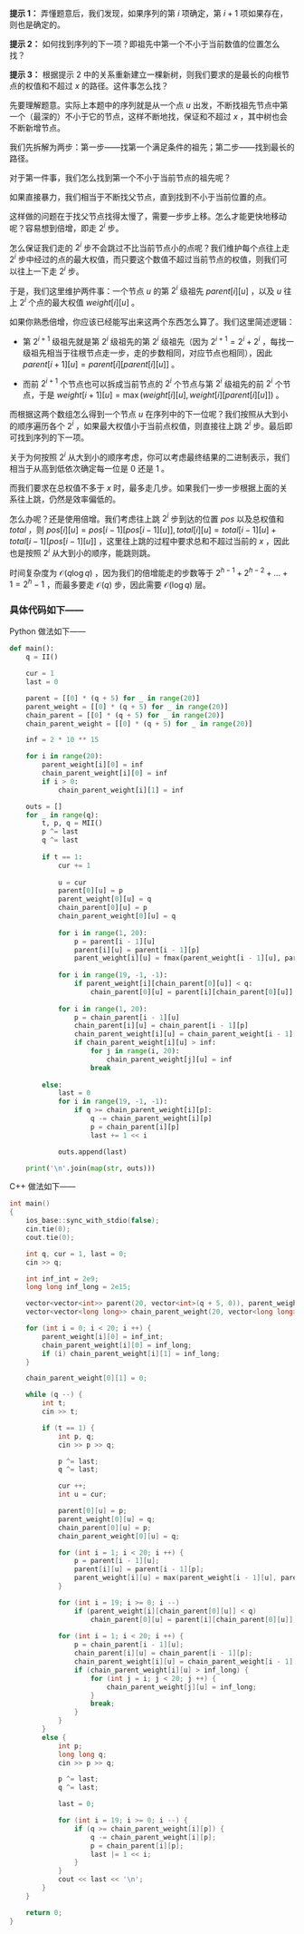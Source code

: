 **提示 1：** 弄懂题意后，我们发现，如果序列的第 $i$ 项确定，第 $i+1$ 项如果存在，则也是确定的。

**提示 2：** 如何找到序列的下一项？即祖先中第一个不小于当前数值的位置怎么找？

**提示 3：** 根据提示 2 中的关系重新建立一棵新树，则我们要求的是最长的向根节点的权值和不超过 $x$ 的路径。这件事怎么找？

先要理解题意。实际上本题中的序列就是从一个点 $u$ 出发，不断找祖先节点中第一个（最深的）不小于它的节点，这样不断地找，保证和不超过 $x$ ，其中树也会不断新增节点。

我们先拆解为两步：第一步——找第一个满足条件的祖先；第二步——找到最长的路径。

对于第一件事，我们怎么找到第一个不小于当前节点的祖先呢？

如果直接暴力，我们相当于不断找父节点，直到找到不小于当前位置的点。

这样做的问题在于找父节点找得太慢了，需要一步步上移。怎么才能更快地移动呢？容易想到倍增，即走 $2^i$ 步。

怎么保证我们走的 $2^i$ 步不会跳过不比当前节点小的点呢？我们维护每个点往上走 $2^i$ 步中经过的点的最大权值，而只要这个数值不超过当前节点的权值，则我们可以往上一下走 $2^i$ 步。

于是，我们这里维护两件事：一个节点 $u$ 的第 $2^i$ 级祖先 $parent[i][u]$ ，以及 $u$ 往上 $2^i$ 个点的最大权值 $weight[i][u]$ 。

如果你熟悉倍增，你应该已经能写出来这两个东西怎么算了。我们这里简述逻辑：

- 第 $2^{i+1}$ 级祖先就是第 $2^i$ 级祖先的第 $2^i$ 级祖先（因为 $2^{i+1}=2^i+2^i$ ，每找一级祖先相当于往根节点走一步，走的步数相同，对应节点也相同），因此 $parent[i+1][u]=parent[i][parent[i][u]]$ 。

- 而前 $2^{i+1}$ 个节点也可以拆成当前节点的 $2^i$ 个节点与第 $2^i$ 级祖先的前 $2^i$ 个节点，于是 $weight[i+1][u]=\max(weight[i][u],weight[i][parent[i][u]])$ 。

而根据这两个数组怎么得到一个节点 $u$ 在序列中的下一位呢？我们按照从大到小的顺序遍历各个 $2^i$ ，如果最大权值小于当前点权值，则直接往上跳 $2^i$ 步。最后即可找到序列的下一项。

关于为何按照 $2^i$ 从大到小的顺序考虑，你可以考虑最终结果的二进制表示，我们相当于从高到低依次确定每一位是 $0$ 还是 $1$ 。

而我们要求在总权值不多于 $x$ 时，最多走几步。如果我们一步一步根据上面的关系往上跳，仍然是效率偏低的。

怎么办呢？还是使用倍增。我们考虑往上跳 $2^i$ 步到达的位置 $pos$ 以及总权值和 $total$ ，则 $pos[i][u]=pos[i-1][pos[i-1][u]], total[i][u]=total[i-1][u]+total[i-1][pos[i-1][u]]$ ，这里往上跳的过程中要求总和不超过当前的 $x$ ，因此也是按照 $2^i$ 从大到小的顺序，能跳则跳。

时间复杂度为 $\mathcal{O}(q\log q)$ ，因为我们的倍增能走的步数等于 $2^{h-1}+2^{h-2}+\dots+1=2^h-1$ ，而最多要走 $\mathcal{O}(q)$ 步，因此需要 $\mathcal{O}(\log q)$ 层。

### 具体代码如下——

Python 做法如下——

```Python []
def main():
    q = II()

    cur = 1
    last = 0

    parent = [[0] * (q + 5) for _ in range(20)]
    parent_weight = [[0] * (q + 5) for _ in range(20)]
    chain_parent = [[0] * (q + 5) for _ in range(20)]
    chain_parent_weight = [[0] * (q + 5) for _ in range(20)]

    inf = 2 * 10 ** 15

    for i in range(20):
        parent_weight[i][0] = inf
        chain_parent_weight[i][0] = inf
        if i > 0:
            chain_parent_weight[i][1] = inf

    outs = []
    for _ in range(q):
        t, p, q = MII()
        p ^= last
        q ^= last
        
        if t == 1:
            cur += 1
            
            u = cur
            parent[0][u] = p
            parent_weight[0][u] = q
            chain_parent[0][u] = p
            chain_parent_weight[0][u] = q
            
            for i in range(1, 20):
                p = parent[i - 1][u]
                parent[i][u] = parent[i - 1][p]
                parent_weight[i][u] = fmax(parent_weight[i - 1][u], parent_weight[i - 1][p])
            
            for i in range(19, -1, -1):
                if parent_weight[i][chain_parent[0][u]] < q:
                    chain_parent[0][u] = parent[i][chain_parent[0][u]]
            
            for i in range(1, 20):
                p = chain_parent[i - 1][u]
                chain_parent[i][u] = chain_parent[i - 1][p]
                chain_parent_weight[i][u] = chain_parent_weight[i - 1][u] + chain_parent_weight[i - 1][p]
                if chain_parent_weight[i][u] > inf:
                    for j in range(i, 20):
                        chain_parent_weight[j][u] = inf
                    break
            
        else:
            last = 0
            for i in range(19, -1, -1):
                if q >= chain_parent_weight[i][p]:
                    q -= chain_parent_weight[i][p]
                    p = chain_parent[i][p]
                    last += 1 << i

            outs.append(last)

    print('\n'.join(map(str, outs)))
```

C++ 做法如下——

```cpp []
int main()
{
    ios_base::sync_with_stdio(false);
    cin.tie(0);
    cout.tie(0);

    int q, cur = 1, last = 0;
    cin >> q;

    int inf_int = 2e9;
    long long inf_long = 2e15;

    vector<vector<int>> parent(20, vector<int>(q + 5, 0)), parent_weight(20, vector<int>(q + 5, 0)), chain_parent(20, vector<int>(q + 5, 0));
    vector<vector<long long>> chain_parent_weight(20, vector<long long>(q + 5, 0));

    for (int i = 0; i < 20; i ++) {
        parent_weight[i][0] = inf_int;
        chain_parent_weight[i][0] = inf_long;
        if (i) chain_parent_weight[i][1] = inf_long;
    }

    chain_parent_weight[0][1] = 0;

    while (q --) {
        int t;
        cin >> t;

        if (t == 1) {
            int p, q;
            cin >> p >> q;

            p ^= last;
            q ^= last;

            cur ++;
            int u = cur;

            parent[0][u] = p;
            parent_weight[0][u] = q;
            chain_parent[0][u] = p;
            chain_parent_weight[0][u] = q;

            for (int i = 1; i < 20; i ++) {
                p = parent[i - 1][u];
                parent[i][u] = parent[i - 1][p];
                parent_weight[i][u] = max(parent_weight[i - 1][u], parent_weight[i - 1][p]);
            }

            for (int i = 19; i >= 0; i --)
                if (parent_weight[i][chain_parent[0][u]] < q)
                    chain_parent[0][u] = parent[i][chain_parent[0][u]];
            
            for (int i = 1; i < 20; i ++) {
                p = chain_parent[i - 1][u];
                chain_parent[i][u] = chain_parent[i - 1][p];
                chain_parent_weight[i][u] = chain_parent_weight[i - 1][u] + chain_parent_weight[i - 1][p];
                if (chain_parent_weight[i][u] > inf_long) {
                    for (int j = i; j < 20; j ++) {
                        chain_parent_weight[j][u] = inf_long;
                    }
                    break;
                }
            }
        }
        else {
            int p;
            long long q;
            cin >> p >> q;

            p ^= last;
            q ^= last;

            last = 0;

            for (int i = 19; i >= 0; i --) {
                if (q >= chain_parent_weight[i][p]) {
                    q -= chain_parent_weight[i][p];
                    p = chain_parent[i][p];
                    last |= 1 << i;
                }
            }
            cout << last << '\n';
        }
    }

    return 0;
}
```